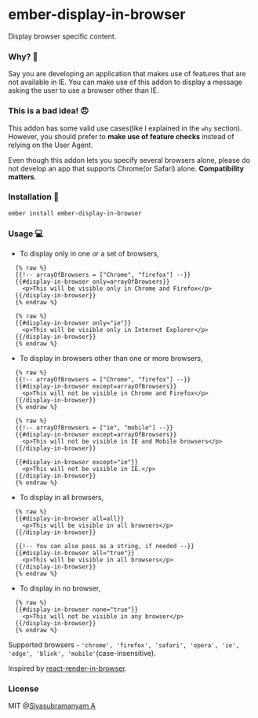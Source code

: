 # ember-display-in-browser

Display browser specific content.

### Why? 🤔

Say you are developing an application that makes use of features that are not available
in IE. You can make use of this addon to display a message asking the user to use a browser
other than IE.

### This is a bad idea! 😠

This addon has some valid use cases(like I explained in the `why` section). However, you should
prefer to **make use of feature checks** instead of relying on the User Agent.

Even though this addon lets you specify several browsers alone, please do not develop an app that supports
Chrome(or Safari) alone. **Compatibility matters**.

### Installation 🔧

`ember install ember-display-in-browser`

### Usage 💻

* To display only in one or a set of browsers,

```
  {% raw %}
  {{!-- arrayOfBrowsers = ["Chrome", "firefox"] --}}
  {{#display-in-browser only=arrayOfBrowsers}}
    <p>This will be visible only in Chrome and Firefox</p>
  {{/display-in-browser}}
  {% endraw %}
```

```
  {% raw %}
  {{#display-in-browser only="ie"}}
    <p>This will be visible only in Internet Explorer</p>
  {{/display-in-browser}}
  {% endraw %}
```

* To display in browsers other than one or more browsers,

```
  {% raw %}
  {{!-- arrayOfBrowsers = ["Chrome", "firefox"] --}}
  {{#display-in-browser except=arrayOfBrowsers}}
    <p>This will not be visible in Chrome and Firefox</p>
  {{/display-in-browser}}
  {% endraw %}
```

```
  {% raw %}
  {{!-- arrayOfBrowsers = ["ie", "mobile"] --}}
  {{#display-in-browser except=arrayOfBrowsers}}
    <p>This will not be visible in IE and Mobile browsers</p>
  {{/display-in-browser}}

  {{#display-in-browser except="ie"}}
    <p>This will not be visible in IE.</p>
  {{/display-in-browser}}
  {% endraw %}
```

* To display in all browsers,

```
  {% raw %}
  {{#display-in-browser all=all}}
    <p>This will be visible in all browsers</p>
  {{/display-in-browser}}

  {{!-- You can also pass as a string, if needed --}}
  {{#display-in-browser all="true"}}
    <p>This will be visible in all browsers</p>
  {{/display-in-browser}}
  {% endraw %}
```

* To display in no browser,

```
  {% raw %}
  {{#display-in-browser none="true"}}
    <p>This will not be visible in any browser</p>
  {{/display-in-browser}}
  {% endraw %}
```

Supported browsers - `'chrome', 'firefox', 'safari', 'opera', 'ie', 'edge', 'blink', 'mobile'`(case-insensitive).

Inspired by [react-render-in-browser](https://github.com/flexdinesh/react-display-in-browser).

### License

MIT @[Sivasubramanyam A](https://sivasubramanyam.me)
